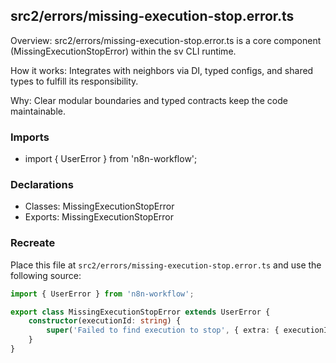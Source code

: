 ## src2/errors/missing-execution-stop.error.ts

Overview: src2/errors/missing-execution-stop.error.ts is a core component (MissingExecutionStopError) within the sv CLI runtime.

How it works: Integrates with neighbors via DI, typed configs, and shared types to fulfill its responsibility.

Why: Clear modular boundaries and typed contracts keep the code maintainable.

### Imports

- import { UserError } from 'n8n-workflow';

### Declarations

- Classes: MissingExecutionStopError
- Exports: MissingExecutionStopError

### Recreate

Place this file at `src2/errors/missing-execution-stop.error.ts` and use the following source:

```ts
import { UserError } from 'n8n-workflow';

export class MissingExecutionStopError extends UserError {
	constructor(executionId: string) {
		super('Failed to find execution to stop', { extra: { executionId } });
	}
}

```
